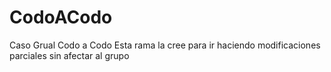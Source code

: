 # CodoACodo
Caso Grual Codo a Codo
Esta rama la cree para ir haciendo modificaciones parciales sin afectar al grupo
